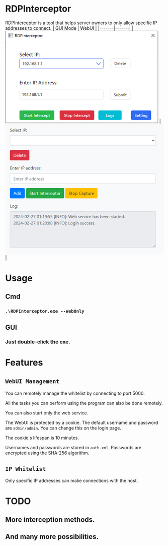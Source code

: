 # RDPInterceptor
RDPInterceptor is a tool that helps server owners to only allow specific IP addresses to connect.
| GUI Mode | WebUI |
|-------|-------|
| ![GUI ModeGUI Mode](https://github.com/XKaguya/RDPInterceptor/blob/main/Pic/GUI%20Mode.png) | ![WebUI](https://github.com/XKaguya/RDPInterceptor/blob/main/Pic/WebUI.png)|

# Usage

## Cmd

### `.\RDPInterceptor.exe --WebOnly`

## GUI

### Just double-click the exe.

# Features

## `WebUI Management`

You can remotely manage the whitelist by connecting to port 5000.

All the tasks you can perform using the program can also be done remotely.

You can also start only the web service.

The WebUI is protected by a cookie. The default username and password are `admin/admin`. You can change this on the login page.

The cookie's lifespan is 10 minutes.

Usernames and passwords are stored in `auth.xml`. Passwords are encrypted using the SHA-256 algorithm.

## `IP Whitelist`

Only specific IP addresses can make connections with the host.

# TODO

## More interception methods.

## And many more possibilities.

